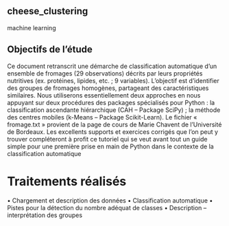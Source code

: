 ## cheese_clustering
machine learning 
## Objectifs de l’étude
Ce document retranscrit une démarche de classification automatique d’un ensemble de fromages (29
observations) décrits par leurs propriétés nutritives (ex. protéines, lipides, etc. ; 9 variables). L’objectif
est d’identifier des groupes de fromages homogènes, partageant des caractéristiques similaires.
Nous utiliserons essentiellement deux approches en nous appuyant sur deux procédures des packages
spécialisés pour Python : la classification ascendante hiérarchique (CAH – Package SciPy) ; la méthode des
centres mobiles (k-Means – Package Scikit-Learn).
Le fichier « fromage.txt » provient de la page de cours de Marie Chavent de l’Université de Bordeaux. Les
excellents supports et exercices corrigés que l’on peut y trouver compléteront à profit ce tutoriel qui se
veut avant tout un guide simple pour une première prise en main de Python dans le contexte de la
classification automatique

# Traitements réalisés
• Chargement et description des données
• Classification automatique
• Pistes pour la détection du nombre adéquat de classes
• Description – interprétation des groupes
